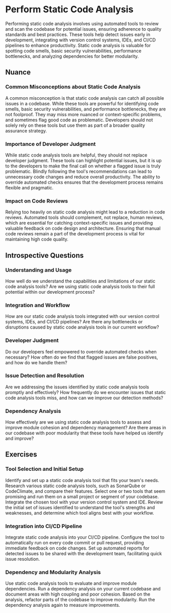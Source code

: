 # Perform Static Code Analysis

Performing static code analysis involves using automated tools to review and scan the codebase for potential issues, ensuring adherence to quality standards and best practices.
These tools help detect issues early in development, integrating with version control systems, IDEs, and CI/CD pipelines to enhance productivity.
Static code analysis is valuable for spotting code smells, basic security vulnerabilities, performance bottlenecks, and analyzing dependencies for better modularity.

## Nuance

### Common Misconceptions about Static Code Analysis

A common misconception is that static code analysis can catch all possible issues in a codebase.
While these tools are powerful for identifying code smells, basic security vulnerabilities, and performance bottlenecks, they are not foolproof.
They may miss more nuanced or context-specific problems, and sometimes flag good code as problematic.
Developers should not solely rely on these tools but use them as part of a broader quality assurance strategy.

### Importance of Developer Judgment

While static code analysis tools are helpful, they should not replace developer judgment.
These tools can highlight potential issues, but it is up to the developers to make the final call on whether a flagged issue is truly problematic.
Blindly following the tool's recommendations can lead to unnecessary code changes and reduce overall productivity.
The ability to override automated checks ensures that the development process remains flexible and pragmatic.

### Impact on Code Reviews

Relying too heavily on static code analysis might lead to a reduction in code reviews.
Automated tools should complement, not replace, human reviews, which are essential for catching context-specific issues and providing valuable feedback on code design and architecture.
Ensuring that manual code reviews remain a part of the development process is vital for maintaining high code quality.

## Introspective Questions

### Understanding and Usage

How well do we understand the capabilities and limitations of our static code analysis tools?
Are we using static code analysis tools to their full potential within our development process?

### Integration and Workflow

How are our static code analysis tools integrated with our version control systems, IDEs, and CI/CD pipelines?
Are there any bottlenecks or disruptions caused by static code analysis tools in our current workflow?

### Developer Judgment

Do our developers feel empowered to override automated checks when necessary?
How often do we find that flagged issues are false positives, and how do we handle them?

### Issue Detection and Resolution

Are we addressing the issues identified by static code analysis tools promptly and effectively?
How frequently do we encounter issues that static code analysis tools miss, and how can we improve our detection methods?

### Dependency Analysis

How effectively are we using static code analysis tools to assess and improve module cohesion and dependency management?
Are there areas in our codebase with poor modularity that these tools have helped us identify and improve?

## Exercises

### Tool Selection and Initial Setup

Identify and set up a static code analysis tool that fits your team's needs.
Research various static code analysis tools, such as SonarQube or CodeClimate, and compare their features.
Select one or two tools that seem promising and run them on a small project or segment of your codebase.
Integrate the chosen tool with your version control system and IDE.
Review the initial set of issues identified to understand the tool's strengths and weaknesses, and determine which tool aligns best with your workflow.

### Integration into CI/CD Pipeline

Integrate static code analysis into your CI/CD pipeline.
Configure the tool to automatically run on every code commit or pull request, providing immediate feedback on code changes.
Set up automated reports for detected issues to be shared with the development team, facilitating quick issue resolution.

### Dependency and Modularity Analysis

Use static code analysis tools to evaluate and improve module dependencies.
Run a dependency analysis on your current codebase and document areas with high coupling and poor cohesion.
Based on the analysis, refactor parts of the codebase to improve modularity.
Run the dependency analysis again to measure improvements.

